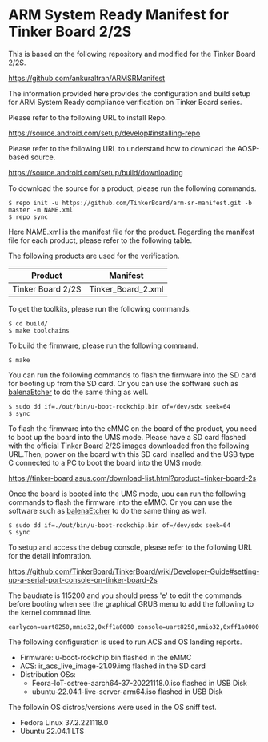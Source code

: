 # ARM System Ready Manifest for Tinker Board 2/2S

This is based on the following repository and modified for the Tinker Board 2/2S.

https://github.com/ankuraltran/ARMSRManifest

The information provided here provides the configuration and build setup for ARM System Ready compliance verification on Tinker Board series.

Please refer to the following URL to install Repo. 

https://source.android.com/setup/develop#installing-repo

Please refer to the following URL to understand how to download the AOSP-based source.

https://source.android.com/setup/build/downloading

To download the source for a product, please run the following commands.

    $ repo init -u https://github.com/TinkerBoard/arm-sr-manifest.git -b master -m NAME.xml
    $ repo sync

Here NAME.xml is the manifest file for the product. Regarding the manifest file for each product, please refer to the following table.

The following products are used for the verification.

|Product|Manifest|
|-|-|
|Tinker Board 2/2S|Tinker_Board_2.xml|

To get the toolkits, please run the following commands.

    $ cd build/
    $ make toolchains

To build the firmware, please run the following command.

    $ make

You can run the following commands to flash the firmware into the SD card for booting up from the SD card. Or you can use the software such as [balenaEtcher](https://www.balena.io/etcher/) to do the same thing as well.

    $ sudo dd if=./out/bin/u-boot-rockchip.bin of=/dev/sdx seek=64
    $ sync

To flash the firmware into the eMMC on the board of the product, you need to boot up the board into the UMS mode. Please have a SD card flashed with the official Tinker Board 2/2S images downloaded fron the following URL.Then, power on the board with this SD card insalled and the USB type C connected to a PC to boot the board into the UMS mode.

https://tinker-board.asus.com/download-list.html?product=tinker-board-2s

Once the board is booted into the UMS mode, uou can run the following commands to flash the firmware into the eMMC. Or you can use the software such as [balenaEtcher](https://www.balena.io/etcher/) to do the same thing as well.

    $ sudo dd if=./out/bin/u-boot-rockchip.bin of=/dev/sdx seek=64
    $ sync

To setup and access the debug console, please refer to the following URL for the detail infomration.

https://github.com/TinkerBoard/TinkerBoard/wiki/Developer-Guide#setting-up-a-serial-port-console-on-tinker-board-2s

The baudrate is 115200 and you should press 'e' to edit the commands before booting when see the graphical GRUB menu to add the following to the kernel commnad line.

    earlycon=uart8250,mmio32,0xff1a0000 console=uart8250,mmio32,0xff1a0000

The following configuration is used to run ACS and OS landing reports.
* Firmware: u-boot-rockchip.bin flashed in the eMMC
* ACS: ir_acs_live_image-21.09.img flashed in the SD card
* Distribution OSs:
    * Feora-IoT-ostree-aarch64-37-20221118.0.iso flashed in USB Disk
    * ubuntu-22.04.1-live-server-arm64.iso flashed in USB Disk

The followin OS distros/versions were used in the OS sniff test.
* Fedora Linux 37.2.221118.0
* Ubuntu 22.04.1 LTS
